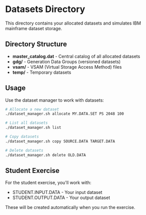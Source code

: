 # Datasets Directory

This directory contains your allocated datasets and simulates IBM mainframe dataset storage.

## Directory Structure

- **master_catalog.dat** - Central catalog of all allocated datasets
- **gdg/** - Generation Data Groups (versioned datasets)
- **vsam/** - VSAM (Virtual Storage Access Method) files
- **temp/** - Temporary datasets

## Usage

Use the dataset manager to work with datasets:

```bash
# Allocate a new dataset
./dataset_manager.sh allocate MY.DATA.SET PS 2048 100

# List all datasets
./dataset_manager.sh list

# Copy datasets
./dataset_manager.sh copy SOURCE.DATA TARGET.DATA

# Delete datasets
./dataset_manager.sh delete OLD.DATA
```

## Student Exercise

For the student exercise, you'll work with:
- STUDENT.INPUT.DATA - Your input dataset
- STUDENT.OUTPUT.DATA - Your output dataset

These will be created automatically when you run the exercise.
